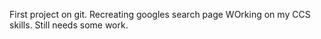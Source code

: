 First project on git. 
Recreating googles search page
WOrking on my CCS skills.
Still needs some work.
